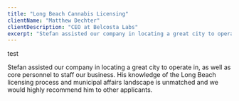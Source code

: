 ```yaml
---
title: "Long Beach Cannabis Licensing"
clientName: "Matthew Dechter"
clientDescription: "CEO at Belcosta Labs"
excerpt: "Stefan assisted our company in locating a great city to operate in..."
---
```


test

Stefan assisted our company in locating a great city to operate in,
as well as core personnel to staff our business. His knowledge of the
Long Beach licensing process and municipal affairs landscape is
unmatched and we would highly recommend him to other applicants.
